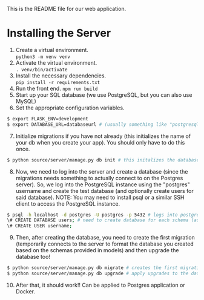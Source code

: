 This is the README file for our web application.

# Installing the Server
1. Create a virtual environment.  
`python3 -m venv venv`
2. Activate the virtual environment.  
`. venv/bin/activate`
3. Install the necessary dependencies.  
`pip install -r requirements.txt`
4. Run the front end.
`npm run build`
5. Start up your SQL database (we use PostgreSQL, but you can also use MySQL)
6. Set the appropriate configuration variables.
```bash
$ export FLASK_ENV=development
$ export DATABASE_URL=databaseurl # (usually something like "postgresql://username@localhost:port/<database_name>", where database_name will be the name of the database you create in step below, and everything else depends on your choice of Docker or Postgres App)
```
7. Initialize migrations if you have not already (this initializes the name of your db when you create your app). You should only have to do this once.
```bash
$ python source/server/manage.py db init # this initalizes the database
```

8. Now, we need to log into the server and create a database (since the migrations needs something to actually connect to on the Postgres server). So, we log into the PostgreSQL instance using the "postgres" username and create the test database (and optionally create users for said database). NOTE: You may need to install psql or a similar SSH client to access the PostgreSQL instance.
```bash
$ psql -h localhost -d postgres -U postgres -p 5432 # logs into postgres at port 5432, host localhost, user postgres (superuser), (5432 if Postgres App, 327** if Docker)
\# CREATE DATABASE users; # need to create database for each schema (as of now, users)
\# CREATE USER username;
```
9. Then, after creating the database, you need to create the first migration (temporarily connects to the server to format the database you created based on the schemas provided in models) and then upgrade the database too!
```bash
$ python source/server/manage.py db migrate # creates the first migration
$ python source/server/manage.py db upgrade # apply upgrades to the database
```
10. After that, it should work!! Can be applied to Postgres application or Docker.